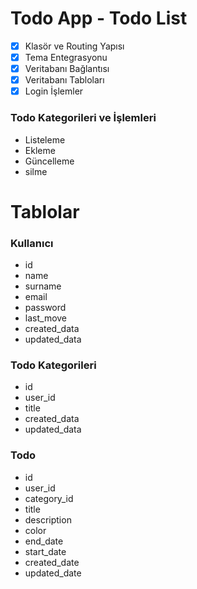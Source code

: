 # Todo App - Todo List

- [X] Klasör ve Routing Yapısı
- [X] Tema Entegrasyonu
- [X] Veritabanı Bağlantısı
- [X] Veritabanı Tabloları
- [X] Login İşlemler

### Todo Kategorileri ve İşlemleri

- Listeleme
- Ekleme
- Güncelleme
- silme  

# Tablolar

### Kullanıcı

- id
- name
- surname
- email
- password  
- last_move 
- created_data
- updated_data

### Todo Kategorileri

- id
- user_id
- title
- created_data
- updated_data

### Todo

- id
- user_id
- category_id
- title
- description
- color
- end_date
- start_date
- created_date
- updated_date
